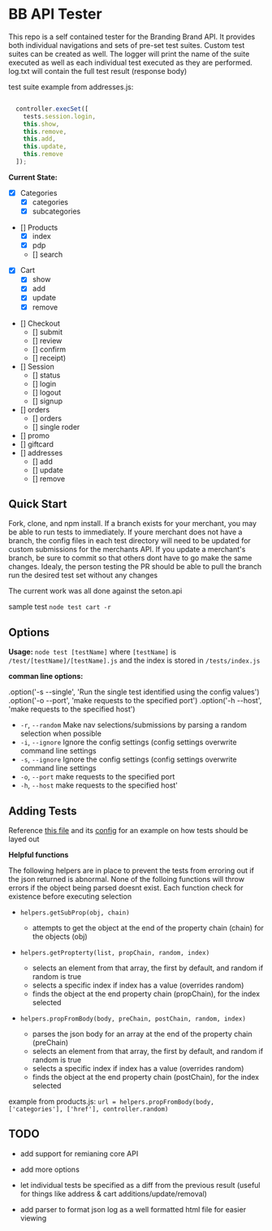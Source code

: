 # BB API Tester

This repo is a self contained tester for the Branding Brand API. It provides both individual navigations and sets of pre-set test suites. Custom test suites can be created as well. The logger will print the name of the suite executed as well as each individual test executed as they are performed. log.txt will contain the full test result (response body)

test suite example from addresses.js: 
```javascript

  controller.execSet([
    tests.session.login,
    this.show,
    this.remove,
    this.add,
    this.update,
    this.remove
  ]);
```

**Current State:**

- [x] Categories
  - [x] categories
  - [x] subcategories
- [] Products
  - [x] index
  - [x] pdp
  - [] search
- [x] Cart
  - [x] show
  - [x] add
  - [x] update
  - [x] remove
- [] Checkout
  - [] submit
  - [] review
  - [] confirm
  - [] receipt)
- [] Session 
  - [] status
  - [] login
  - [] logout
  - [] signup
- [] orders
  - [] orders
  - [] single roder
- [] promo
- [] giftcard
- [] addresses
  - [] add
  - [] update
  - [] remove


## Quick Start

Fork, clone, and npm install. If a branch exists for your merchant, you may be able to run tests to immediately. If youre merchant does not have a branch, the config files in each test directory will need to be updated for custom submissions for the merchants API. If you update a merchant's branch, be sure to commit so that others dont have to go make the same changes. Idealy, the person testing the PR should be able to pull the branch run the desired test set without any changes

The current work was all done against the seton.api 

sample test `node test cart -r`

## Options

**Usage:** `node test [testName]`
    where `[testName]` is `/test/[testName]/[testName].js` and the index is stored in `/tests/index.js`

**comman line options:** 

  .option('-s  --single',  'Run the single test identified using the config values')
  .option('-o  --port',       'make requests to the specified port')
  .option('-h  --host',    'make requests to the specified host')
  
* `-r`, `--random`  Make nav selections/submissions by parsing a random selection when possible
* `-i`, `--ignore`  Ignore the config settings (config settings overwrite command line settings
* `-s`, `--ignore`  Ignore the config settings (config settings overwrite command line settings
* `-o`, `--port`    make requests to the specified port
* `-h`, `--host`    make requests to the specified host'
  
## Adding Tests
  
Reference [this file](https://github.com/johnhof/BB_API_Tester/blob/master/tests/custom/custom.js) and its [config](https://github.com/johnhof/BB_API_Tester/blob/master/tests/custom/config.json) for an example on how tests should be layed out

**Helpful functions**

The following helpers are in place to prevent the tests from erroring out if the json returned is abnormal. None of the folloing functions will throw errors if the object being parsed doesnt exist. Each function check for existence before executing selection

  * `helpers.getSubProp(obj, chain)`
    * attempts to get the object at the end of the property chain (chain) for the objects (obj)

  * `helpers.getPropterty(list, propChain, random, index)`
    * selects an element from that array, the first by default, and random if random is true
    * selects a specific index if index has a value (overrides random)
    * finds the object at the end property chain (propChain), for the index selected
    
  * `helpers.propFromBody(body, preChain, postChain, random, index)`
    * parses the json body for an array at the end of the property chain (preChain)
    * selects an element from that array, the first by default, and random if random is true
    * selects a specific index if index has a value (overrides random)
    * finds the object at the end property chain (postChain), for the index selected
    
example from products.js: `url = helpers.propFromBody(body, ['categories'], ['href'], controller.random)`

## TODO

* add support for remianing core API

* add more options

* let individual tests be specified as a diff from the previous result (useful for things like address & cart additions/update/removal)

* add parser to format json log as a well formatted html file for easier viewing
